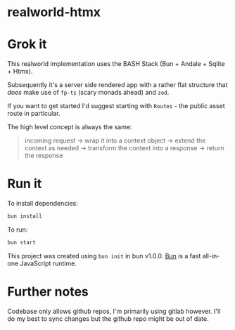 # realworld-htmx

# Grok it

This realworld implementation uses the BASH Stack (Bun + Andale + Sqlite + Htmx).

Subsequently it's a server side rendered app with a rather flat structure that _does_ make use of `fp-ts` (scary monads ahead) and `zod`.

If you want to get started I'd suggest starting with `Routes` - the public asset route in particular.

The high level concept is always the same:

> incoming request -> wrap it into a context object -> extend the context as needed -> transform the context into a response -> return the response

# Run it

To install dependencies:

```bash
bun install
```

To run:

```bash
bun start
```

This project was created using `bun init` in bun v1.0.0. [Bun](https://bun.sh) is a fast all-in-one JavaScript runtime.

# Further notes

Codebase only allows github repos, I'm primarily using gitlab however. I'll do my best to sync changes but the github repo might be out of date.
